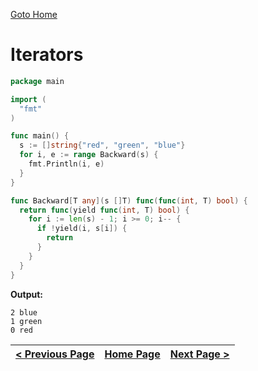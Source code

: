 [Goto Home](../README.md)

# Iterators

```go
package main

import (
  "fmt"
)

func main() {
  s := []string{"red", "green", "blue"}
  for i, e := range Backward(s) {
    fmt.Println(i, e)
  }
}

func Backward[T any](s []T) func(func(int, T) bool) {
  return func(yield func(int, T) bool) {
    for i := len(s) - 1; i >= 0; i-- {
      if !yield(i, s[i]) {
        return
      }
    }
  }
}
```

**Output:**

```
2 blue
1 green
0 red
```


| [< Previous Page](./os.md) | [Home Page](../README.md) | [Next Page >](./generics.md) |
|---|---|---|
